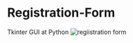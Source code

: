 # Registration-Form
Tkinter GUI at Python
![regiistration form](https://user-images.githubusercontent.com/110973458/184533988-f703e7f8-b36d-4ea6-a93d-aa6ea62ba7f9.png)
